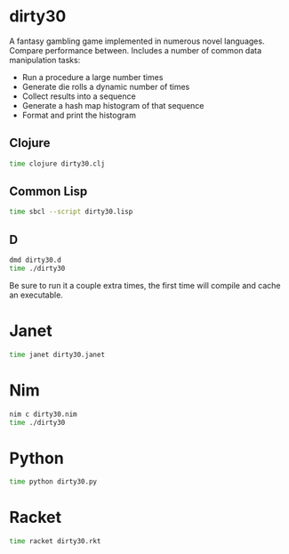 # dirty30

A fantasy gambling game implemented in numerous novel languages. Compare performance between. Includes a number of common data manipulation tasks:

- Run a procedure a large number times
- Generate die rolls a dynamic number of times
- Collect results into a sequence
- Generate a hash map histogram of that sequence
- Format and print the histogram

## Clojure

```bash
time clojure dirty30.clj
```

## Common Lisp

```bash
time sbcl --script dirty30.lisp
```

## D

```bash
dmd dirty30.d
time ./dirty30
```

Be sure to run it a couple extra times, the first time will compile and cache an executable.

# Janet

```bash
time janet dirty30.janet
```

# Nim

```bash
nim c dirty30.nim
time ./dirty30
```

# Python

```bash
time python dirty30.py
```

# Racket

```bash
time racket dirty30.rkt
```
